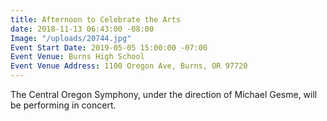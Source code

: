 ```yaml
---
title: Afternoon to Celebrate the Arts
date: 2018-11-13 06:43:00 -08:00
Image: "/uploads/20744.jpg"
Event Start Date: 2019-05-05 15:00:00 -07:00
Event Venue: Burns High School
Event Venue Address: 1100 Oregon Ave, Burns, OR 97720
---
```


The Central Oregon Symphony,  under the direction of Michael Gesme, will be performing in concert.
